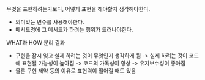 무엇을 표현하려는가보다, 어떻게 표현을 해야할지 생각해야한다. 
- 의미있는 변수를 사용해야한다.
- 메서드명에 그 메서드가 하려는 행위가 드러나야한다.

WHAT과 HOW 분리 결과
- 구현을 잠시 잊고 실제 하려는 것이 무엇인지 생각하게 됨
	-> 실제 하려는 것이 코드에 표현될 가능성이 높아짐
	-> 코드의 가독성이 향상
	-> 유지보수성이 좋아짐
- 물론 구현 제약 등의 이유로 표현력이 떨어질 때도 있음